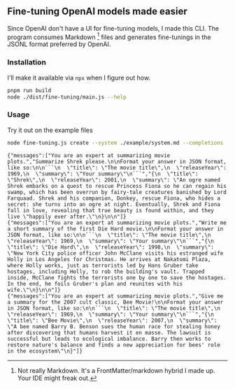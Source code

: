 ## Fine-tuning OpenAI models made easier
Since OpenAI don't have a UI for fine-tuning models, I made this CLI.
The program consumes Markdown [^1] files and generates fine-tunings in the JSONL format preferred by OpenAI.

[^1]: Not really Markdown. It's a FrontMatter/markdown hybrid I made up. Your IDE might freak out.


### Installation

I'll make it available via `npx` when I figure out how.


```sh
pnpm run build
node ./dist/fine-tuning/main.js --help

```

### Usage

Try it out on the example files


```sh
node fine-tuning.js create --system ./example/system.md --completions ./example/completions.md --appendix ./example/user-appendix.md --out ./
```

```jsonl
{"messages":["You are an expert at summarizing movie plots.","Summarize Shrek please.\n\nFormat your answer in JSON format, like so:\n\n```\n  \"title\": \"The movie title\",\n  \"releaseYear\": 1969,\n  \"summary\": \"Your summary\"\n```","{\n  \"title\": \"Shrek\",\n  \"releaseYear\": 2001,\n  \"summary\": \"An ogre named Shrek embarks on a quest to rescue Princess Fiona so he can regain his swamp, which has been overrun by fairy-tale creatures banished by Lord Farquaad. Shrek and his companion, Donkey, rescue Fiona, who hides a secret: she turns into an ogre at night. Eventually, Shrek and Fiona fall in love, revealing that true beauty is found within, and they live \"happily ever after.\"\n}\n\n"]}
{"messages":["You are an expert at summarizing movie plots.","Write me a short summary of the first Die Hard movie.\n\nFormat your answer in JSON format, like so:\n\n```\n  \"title\": \"The movie title\",\n  \"releaseYear\": 1969,\n  \"summary\": \"Your summary\"\n```","{\n  \"title\": \"Die Hard\",\n  \"releaseYear\": 1998,\n  \"summary\": \"New York City police officer John McClane visits his estranged wife Holly in Los Angeles for Christmas. He arrives at Nakatomi Plaza, where Holly works, just as terrorists led by Hans Gruber take hostages, including Holly, to rob the building's vault. Trapped inside, McClane fights the terrorists one by one to save the hostages. In the end, he foils Gruber's plan and reunites with his wife.\"\n}\n\n"]}
{"messages":["You are an expert at summarizing movie plots.","Give me a summary for the 2007 cult classic, Bee Movie!\n\nFormat your answer in JSON format, like so:\n\n```\n  \"title\": \"The movie title\",\n  \"releaseYear\": 1969,\n  \"summary\": \"Your summary\"\n```","{\n  \"title\": \"Bee Movie\",\n  \"releaseYear\": 2007,\n  \"summary\": \"A bee named Barry B. Benson sues the human race for stealing honey after discovering that humans harvest it en masse. The lawsuit is successful but leads to ecological imbalance. Barry then works to restore nature's balance and finds a new appreciation for bees' role in the ecosystem\"\n}"]}
```

